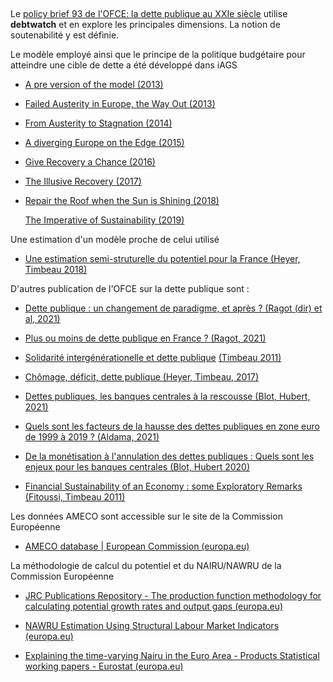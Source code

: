    

Le [policy brief 93 de l'OFCE: la dette publique au XXIe siècle](https://www.ofce.sciences-po.fr/pdf/pbrief/2021/OFCEpbrief93.pdf) utilise **debtwatch** et en explore les principales dimensions. La notion de soutenabilité y est définie.

Le modèle employé ainsi que le principe de la politique budgétaire pour atteindre une cible de dette a été développé dans iAGS

-   [A pre version of the model (2013)](https://www.iags-project.org/documents/iags_appendix2013.pdf)

-   [Failed Austerity in Europe, the Way Out (2013)](https://www.iags-project.org/documents/iags_report2013.pdf "Failed Austerity in Europe, the Way Out (2013)")

-   [From Austerity to Stagnation (2014)](https://www.iags-project.org/documents/iags_report2014.pdf)

-   [A diverging Europe on the Edge (2015)](https://www.iags-project.org/documents/iags_report2015.pdf)

-   [Give Recovery a Chance (2016)](https://www.iags-project.org/documents/iags_report2016.pdf)

-   [The Illusive Recovery (2017)](https://www.iags-project.org/documents/iAGS-2017-The-elusive-recovery-12-12-2016.pdf)

-   [Repair the Roof when the Sun is Shining (2018)](https://www.iags-project.org/documents/iAGS-2018_Repair%20the%20roof%20when%20the%20sun%20is%20shining_04-12.pdf)

    [The Imperative of Sustainability (2019)](https://www.iags-project.org/documents/iASES%202019%20The%20Imperative%20of%20Sustainability%207th%20ed%20100119.pdf)

Une estimation d'un modèle proche de celui utilisé

-   [Une estimation semi-struturelle du potentiel pour la France (Heyer, Timbeau 2018)](https://www.ofce.sciences-po.fr/pdf/revue/4-142.pdf)

D'autres publication de l'OFCE sur la dette publique sont :

-   [Dette publique : un changement de paradigme, et après ? (Ragot (dir) et al, 2021)](https://www.ofce.sciences-po.fr/pdf/pbrief/2021/OFCEpbrief92.pdf)

-   [Plus ou moins de dette publique en France ? (Ragot, 2021)](https://www.ofce.sciences-po.fr/pdf/pbrief/2021/OFCEpbrief84.pdf)

-   [Solidarité intergénérationelle et dette publique](https://www.ofce.sciences-po.fr/pdf/revue/9-116.pdf) [(Timbeau 2011)](https://www.ofce.sciences-po.fr/pdf/revue/9-116.pdf)

-   [Chômage, déficit, dette publique (Heyer, Timbeau, 2017)](https://www.ofce.sciences-po.fr/pdf/revue/13-151.pdf)

-   [Dettes publiques, les banques centrales à la rescousse (Blot, Hubert, 2021)](https://www.ofce.sciences-po.fr/blog/dettes-publiques-les-banques-centrales-a-la-rescousse/)

-   [Quels sont les facteurs de la hausse des dettes publiques en zone euro de 1999 à 2019 ? (Aldama, 2021)](https://www.ofce.sciences-po.fr/blog/quels-sont-les-facteurs-de-la-hausse-des-dettes-publiques-en-zone-euro-de-1999-a-2019/)

-   [De la monétisation à l'annulation des dettes publiques : Quels sont les enjeux pour les banques centrales (Blot, Hubert 2020)](https://www.ofce.sciences-po.fr/pdf/pbrief/2020/OFCEpbrief80.pdf)

-   [Financial Sustainability of an Economy : some Exploratory Remarks (Fitoussi, Timbeau 2011)](https://ideas.repec.org/p/spo/wpmain/infohdl2441-5l6uh8ogmqildh09h561k0hj4.html)

Les données AMECO sont accessible sur le site de la Commission Européenne

-   [AMECO database \| European Commission (europa.eu)](https://ec.europa.eu/info/business-economy-euro/indicators-statistics/economic-databases/macro-economic-database-ameco/ameco-database_en)

La méthodologie de calcul du potentiel et du NAIRU/NAWRU de la Commission Européenne

-   [JRC Publications Repository - The production function methodology for calculating potential growth rates and output gaps (europa.eu)](https://publications.jrc.ec.europa.eu/repository/handle/JRC62738)

-   [NAWRU Estimation Using Structural Labour Market Indicators (europa.eu)](https://ec.europa.eu/info/sites/default/files/dp069_en.pdf)

-   [Explaining the time-varying Nairu in the Euro Area - Products Statistical working papers - Eurostat (europa.eu)](https://ec.europa.eu/eurostat/web/products-statistical-working-papers/-/ks-dt-04-005)
